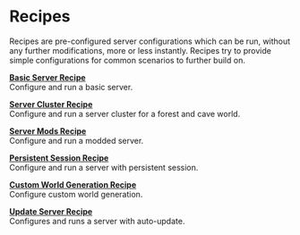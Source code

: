 # Recipes

Recipes are pre-configured server configurations which can be run, without any further modifications, more or less instantly.
Recipes try to provide simple configurations for common scenarios to further build on.

[**Basic Server Recipe**](basic/)  
Configure and run a basic server.

[**Server Cluster Recipe**](cluster/)  
Configure and run a server cluster for a forest and cave world.

[**Server Mods Recipe**](mods/)  
Configure and run a modded server.

[**Persistent Session Recipe**](session/)  
Configure and run a server with persistent session.

[**Custom World Generation Recipe**](world/)  
Configure custom world generation.

[**Update Server Recipe**](update/)  
Configures and runs a server with auto-update.
